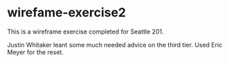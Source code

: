 # wirefame-exercise2

This is a wireframe exercise completed for Seattle 201. 

Justin Whitaker leant some much needed advice on the third tier. Used Eric Meyer for the reset. 